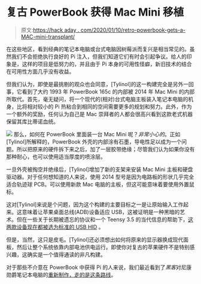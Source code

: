# 复古 PowerBook 获得 Mac Mini 移植

> 原文:[https://hack aday . com/2020/01/10/retro-powerbook-gets-a-MAC-mini-transplant/](https://hackaday.com/2020/01/10/retro-powerbook-gets-a-mac-mini-transplant/)

在这些地区，看到经典的笔记本电脑或台式电脑因树莓派而复兴是相当常见的。虽然我们不会拒绝执行良好的 Pi 注入，但我们知道它们有时会引起争议。给人的印象是，这样的项目是低努力的，并且由于 Pi 本身的可用性怪癖，新旧技术的结合在可用性方面几乎没有收益。

但我们认为，即使是最挑剔的观众也会同意，[Tylinol]的这一构建完全是另外一回事，它看到了大约 1993 年 PowerBook 165c 的内部被 2014 年 Mac Mini 的内部所取代。首先，毫无疑问，将一个现代的(相对)台式电脑主板装入笔记本电脑的机身，比将相对较小的 Pi 热粘合到相同的空间需要更多的规划和努力。此外，作为一个额外的奖励，任何认为自己是 Mac 崇拜者的人都会很高兴看到这款老式机器保留其库比蒂诺血统。

[![](../Images/3e823f4feaa0c9730ff01f465895ee2d.png)](https://hackaday.com/wp-content/uploads/2019/12/powerbook_detail.jpg) 那么，如何在 PowerBook 里面装一台 Mac Mini 呢？*非常小心的*。正如[Tylinol]所解释的，PowerBook 外壳的内部涂有石墨，导电性足以成为一个问题。所以把原来的硬件拆下来之后，加了一层胶带绝缘；尽管我们认为如果你没有那种耐心，也可以使用适当厚度的喷涂层。

一旦外壳被掏空并绝缘后，[Tylinol]增加了新的支架来安装 Mac Mini 主板和硬盘驱动器。对于任何想知道的人来说，使用 2014 型号是因为电路板的形状几乎完全适合轨迹球 PCB。可以使用新款 Mac 电脑的主板，但这可能意味着要使用外置鼠标。

这对[Tylinol]来说是个问题，因为这个构建的主要目标之一是让原始输入工作起来。这意味着让苹果桌面总线(ADB)设备适应 USB，这被证明是一种黑暗的艺术。但在一些关于长期被遗忘的协议和一个 Teensy 3.5 的当代信息的帮助下，[这两款设备现在都被选为标准的 USB HID](https://github.com/Tylinol/ADBtoUSB/blob/master/PowerBookADBandKB.ino) 。

但是，当然，这只是皮毛。[Tylinol]还必须想出如何将原来的显示器换成现代面板，然后让整个系统依靠内部电池供电运行。即使你对复古的苹果硬件不是特别感兴趣，这确实是一个值得通读的非凡构建。

对于那些不介意在 PowerBook 中获得 Pi 的人来说，我们最近看到了*黑客*对尼康勋爵笔记本电脑的[重新制作，走的是这条路线](https://hackaday.com/2019/10/15/recreating-lord-nikons-laptop-from-hackers/)。